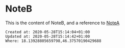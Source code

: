 # NoteB

This is the content of NoteB, and a reference to [NoteA](notea)

    Created at: 2020-05-28T15:14:04+01:00
    Updated at: 2020-05-28T15:14:42+01:00
    Where: 18.13928805659798,46.37570190429688

